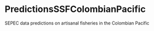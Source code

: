 # PredictionsSSFColombianPacific
SEPEC data predictions on artisanal fisheries in the Colombian Pacific
